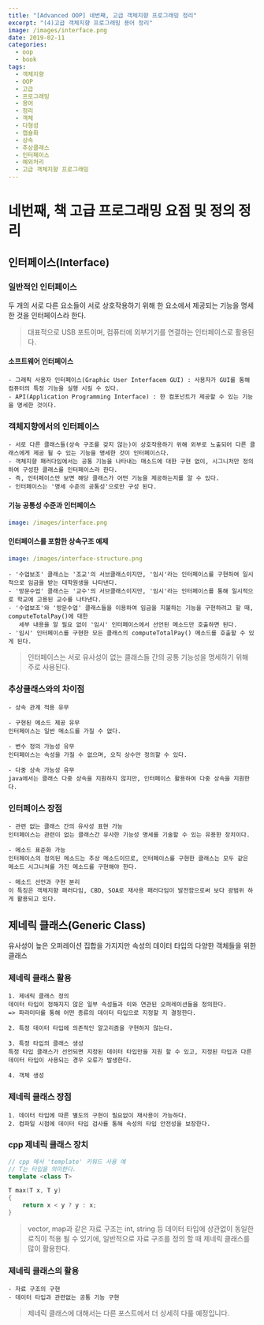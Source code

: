 ```yaml
---
title: "[Advanced OOP] 네번째, 고급 객체지향 프로그래밍 정리"
excerpt: "(4)고급 객체지향 프로그래밍 용어 정리"
image: /images/interface.png
date: 2019-02-11
categories:
  - oop
  - book
tags:
  - 객체지향
  - OOP
  - 고급
  - 프로그래밍
  - 용어
  - 정리
  - 객체
  - 다형성
  - 캡슐화
  - 상속
  - 추상클래스
  - 인터페이스
  - 예외처리
  - 고급 객체지향 프로그래밍
---
```

# 네번째, 책 고급 프로그래밍 요점 및 정의 정리

## 인터페이스(Interface)

### 일반적인 인터페이스
두 개의 서로 다른 요소들이 서로 상호작용하기 위해 한 요소에서 제공되는 기능을 명세한 것을 인터페이스라 한다.

> 대표적으로 USB 포트이며, 컴퓨터에 외부기기를 연결하는 인터페이스로 활용된다.

#### 소프트웨어 인터페이스
    - 그래픽 사용자 인터페이스(Graphic User Interfacem GUI) : 사용자가 GUI를 통해 컴퓨터의 특정 기능을 실행 시킬 수 있다.
    - API(Application Programming Interface) : 한 컴포넌트가 제공할 수 있는 기능을 명세한 것이다.
    
### 객체지향에서의 인터페이스
    - 서로 다른 클래스들(상속 구조를 갖지 않는)이 상호작용하기 위해 외부로 노출되어 다른 클래스에게 제공 될 수 있는 기능을 명세한 것이 인터페이스다.
    - 객체지향 패러다임에서는 공통 기능을 나타내는 매소드에 대한 구현 없이, 시그니처만 정의하여 구성한 클래스를 인터페이스라 한다.
    - 즉, 인터페이스만 보면 해당 클래스가 어떤 기능을 제공하는지를 알 수 있다.
    - 인터페이스는 '명세 수준의 공통성'으로만 구성 된다.

#### 기능 공통성 수준과 인터페이스

```yaml
image: /images/interface.png
```

#### 인터페이스를 포함한 상속구조 예제

```yaml
image: /images/interface-structure.png
```
    - '수업보조' 클래스는 '조교'의 서브클래스이지만, '임시'라는 인터페이스를 구현하여 일시적으로 임금을 받는 대학원생을 나타낸다.
    - '방문수업' 클래스는 '교수'의 서브클래스이지만, '임시'라는 인터페이스를 통해 일시적으로 학교에 고용된 교수를 나타낸다.
    - '수업보조'와 '방문수업' 클래스들을 이용하여 임금을 지불하는 기능을 구현하려고 할 때, computeTotalPay()에 대한 
       세부 내용을 알 필요 없이 '임시' 인터페이스에서 선언된 메소드만 호출하면 된다.
    - '임시' 인터페이스를 구현한 모든 클래스의 computeTotalPay() 메소드를 호출할 수 있게 된다.
    
> 인터페이스는 서로 유사성이 없는 클래스들 간의 공통 기능성을 명세하기 위해 주로 사용된다.


### 추상클래스와의 차이점
    - 상속 관계 적용 유무
    
    - 구현된 메소드 제공 유무
    인터페이스는 일반 메소드를 가질 수 없다.
    
    - 변수 정의 가능성 유무
    인터페이스는 속성을 가질 수 없으며, 오직 상수만 정의할 수 있다.
    
    - 다중 상속 가능성 유무
    java에서는 클래스 다중 상속을 지원하지 않지만, 인터페이스 활용하여 다중 상속을 지원한다.
    

### 인터페이스 장점
    - 관련 없는 클래스 간의 유사성 표현 가능
    인터페이스는 관련이 없는 클래스간 유사한 기능성 명세를 기술할 수 있는 유용한 장치이다.
    
    - 메소드 표준화 가능
    인터페이스의 정의된 메소드는 추상 메소드이므로, 인터페이스를 구현한 클래스는 모두 같은 메소드 시그니쳐를 가진 메소드를 구현해야 한다.
    
    - 메소드 선언과 구현 분리
    이 특징은 객체지향 패러다임, CBD, SOA로 재사용 패러다임이 발전함으로써 보다 광범위 하게 활용되고 있다.
    

## 제네릭 클래스(Generic Class)
유사성이 높은 오퍼레이션 집합을 가지지만 속성의 데이터 타입의 다양한 객체들을 위한 클래스

### 제네릭 클래스 활용
    1. 제네릭 클래스 정의
    데이터 타입이 정해지지 않은 일부 속성들과 이와 연관된 오퍼레이션들을 정의한다.
    => 파라미터를 통해 어떤 종류의 데이터 타입으로 지정할 지 결정한다.
    
    2. 특정 데이터 타입에 의존적인 알고리즘을 구현하지 않는다.
    
    3. 특정 타입의 클래스 생성
    특정 타입 클래스가 선언되면 지정된 데이터 타입만을 지원 할 수 있고, 지정된 타입과 다른 데이터 타입이 사용되는 경우 오류가 발생한다.
    
    4. 객체 생성
    
    
### 제네릭 클래스 장점
    1. 데이터 타입에 따른 별도의 구현이 필요없이 재사용이 가능하다.
    2. 컴파일 시점에 데이터 타입 검사를 통해 속성의 타입 안전성을 보장한다.
    

### cpp 제네릭 클래스 장치

```cpp
// cpp 에서 'template' 키워드 사용 예
// T는 타입을 의미한다.
template <class T>

T max(T x, T y)
{
    return x < y ? y : x;
}
```

> vector, map과 같은 자료 구조는 int, string 등 데이터 타입에 상관없이 동일한 로직이 적용 될 수 있기에,
일반적으로 자료 구조를 정의 할 때 제네릭 클래스를 많이 활용한다.


### 제네릭 클래스의 활용
    - 자료 구조의 구현
    - 데이터 타입과 관련없는 공통 기능 구현
    

> 제네릭 클래스에 대해서는 다른 포스트에서 더 상세히 다룰 예정입니다.
